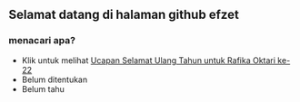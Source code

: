## Selamat datang di halaman github efzet

### menacari apa?

- Klik untuk melihat [Ucapan Selamat Ulang Tahun untuk Rafika Oktari ke-22](https://efzyx.github.io/fika-birthday)
- Belum ditentukan
- Belum tahu

